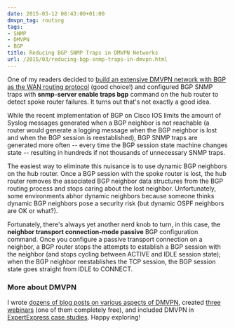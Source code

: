 ```yaml
---
date: 2015-03-12 08:43:00+01:00
dmvpn_tag: routing
tags:
- SNMP
- DMVPN
- BGP
title: Reducing BGP SNMP Traps in DMVPN Networks
url: /2015/03/reducing-bgp-snmp-traps-in-dmvpn.html
---
```

One of my readers decided to [build an extensive DMVPN network with BGP as the WAN routing protocol](https://blog.ipspace.net/2014/03/scaling-bgp-based-dmvpn-networks.html) (good choice!) and configured BGP SNMP traps with **snmp-server enable traps bgp** command on the hub router to detect spoke router failures. It turns out that's not exactly a good idea.
<!--more-->
While the recent implementation of BGP on Cisco IOS limits the amount of Syslog messages generated when a BGP neighbor is not reachable (a router would generate a logging message when the BGP neighbor is lost and when the BGP session is reestablished), BGP SNMP traps are generated more often -- every time the BGP session state machine changes state -- resulting in hundreds if not thousands of unnecessary SNMP traps.

The easiest way to eliminate this nuisance is to use dynamic BGP neighbors on the hub router. Once a BGP session with the spoke router is lost, the hub router removes the associated BGP neighbor data structures from the BGP routing process and stops caring about the lost neighbor. Unfortunately, some environments abhor dynamic neighbors because someone thinks dynamic BGP neighbors pose a security risk (but dynamic OSPF neighbors are OK or what?).

Fortunately, there's always yet another nerd knob to turn, in this case, the **neighbor transport connection-mode passive** BGP configuration command. Once you configure a passive transport connection on a neighbor, a BGP router stops the attempts to establish a BGP session with the neighbor (and stops cycling between ACTIVE and IDLE session state); when the BGP neighbor reestablishes the TCP session, the BGP session state goes straight from IDLE to CONNECT.

### More about DMVPN

I wrote [dozens of blog posts on various aspects of DMVPN](https://blog.ipspace.net/tag/dmvpn.html), created [three webinars](http://www.ipspace.net/DMVPN_trilogy) (one of them completely free), and included DMVPN in [ExpertExpress case studies](http://www.ipspace.net/ExpertExpress_Case_Studies). Happy exploring!
